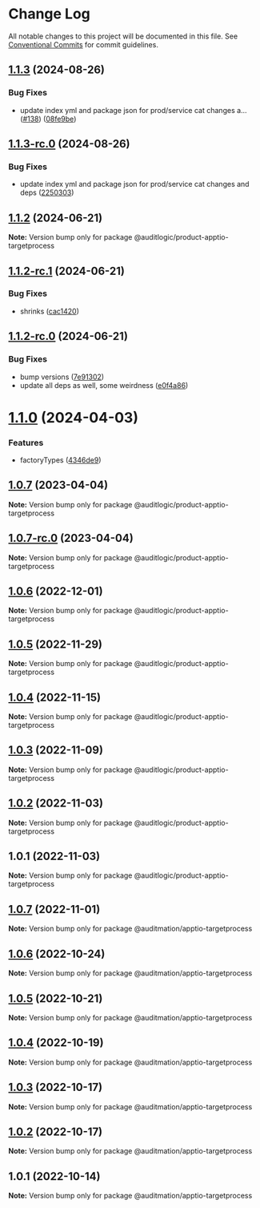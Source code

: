 # Change Log

All notable changes to this project will be documented in this file.
See [Conventional Commits](https://conventionalcommits.org) for commit guidelines.

## [1.1.3](https://github.com/auditlogic/product/compare/@auditlogic/product-apptio-targetprocess@1.1.2...@auditlogic/product-apptio-targetprocess@1.1.3) (2024-08-26)


### Bug Fixes

* update index yml and package json for prod/service cat changes a… ([#138](https://github.com/auditlogic/product/issues/138)) ([08fe9be](https://github.com/auditlogic/product/commit/08fe9beb1c8457462a19bc69caa02e6212d97e1a))





## [1.1.3-rc.0](https://github.com/auditlogic/product/compare/@auditlogic/product-apptio-targetprocess@1.1.2...@auditlogic/product-apptio-targetprocess@1.1.3-rc.0) (2024-08-26)


### Bug Fixes

* update index yml and package json for prod/service cat changes and deps ([2250303](https://github.com/auditlogic/product/commit/225030363a363608240135b7ebed386b28f01e4b))





## [1.1.2](https://github.com/auditlogic/product/compare/@auditlogic/product-apptio-targetprocess@1.1.2-rc.1...@auditlogic/product-apptio-targetprocess@1.1.2) (2024-06-21)

**Note:** Version bump only for package @auditlogic/product-apptio-targetprocess





## [1.1.2-rc.1](https://github.com/auditlogic/product/compare/@auditlogic/product-apptio-targetprocess@1.1.2-rc.0...@auditlogic/product-apptio-targetprocess@1.1.2-rc.1) (2024-06-21)


### Bug Fixes

* shrinks ([cac1420](https://github.com/auditlogic/product/commit/cac14200fefcd8183ab69fe89a47bd3f70f563e9))





## [1.1.2-rc.0](https://github.com/auditlogic/product/compare/@auditlogic/product-apptio-targetprocess@1.1.0...@auditlogic/product-apptio-targetprocess@1.1.2-rc.0) (2024-06-21)


### Bug Fixes

* bump versions ([7e91302](https://github.com/auditlogic/product/commit/7e913023b8b312150ed7762c32fbbe616be71de5))
* update all deps as well, some weirdness ([e0f4a86](https://github.com/auditlogic/product/commit/e0f4a864714e2d3de6bbf3da014d5312fe53be2f))





# [1.1.0](https://github.com/auditlogic/product/compare/@auditlogic/product-apptio-targetprocess@1.0.7...@auditlogic/product-apptio-targetprocess@1.1.0) (2024-04-03)


### Features

* factoryTypes ([4346de9](https://github.com/auditlogic/product/commit/4346de92693aee892fccf725338ffc7b80ab182b))





## [1.0.7](https://github.com/auditlogic/product/compare/@auditlogic/product-apptio-targetprocess@1.0.6...@auditlogic/product-apptio-targetprocess@1.0.7) (2023-04-04)

**Note:** Version bump only for package @auditlogic/product-apptio-targetprocess





## [1.0.7-rc.0](https://github.com/auditlogic/product/compare/@auditlogic/product-apptio-targetprocess@1.0.6...@auditlogic/product-apptio-targetprocess@1.0.7-rc.0) (2023-04-04)

**Note:** Version bump only for package @auditlogic/product-apptio-targetprocess





## [1.0.6](https://github.com/auditlogic/product/compare/@auditlogic/product-apptio-targetprocess@1.0.5...@auditlogic/product-apptio-targetprocess@1.0.6) (2022-12-01)

**Note:** Version bump only for package @auditlogic/product-apptio-targetprocess





## [1.0.5](https://github.com/auditlogic/product/compare/@auditlogic/product-apptio-targetprocess@1.0.4...@auditlogic/product-apptio-targetprocess@1.0.5) (2022-11-29)

**Note:** Version bump only for package @auditlogic/product-apptio-targetprocess





## [1.0.4](https://github.com/auditlogic/product/compare/@auditlogic/product-apptio-targetprocess@1.0.3...@auditlogic/product-apptio-targetprocess@1.0.4) (2022-11-15)

**Note:** Version bump only for package @auditlogic/product-apptio-targetprocess





## [1.0.3](https://github.com/auditlogic/product/compare/@auditlogic/product-apptio-targetprocess@1.0.2...@auditlogic/product-apptio-targetprocess@1.0.3) (2022-11-09)

**Note:** Version bump only for package @auditlogic/product-apptio-targetprocess





## [1.0.2](https://github.com/auditlogic/product/compare/@auditlogic/product-apptio-targetprocess@1.0.1...@auditlogic/product-apptio-targetprocess@1.0.2) (2022-11-03)

**Note:** Version bump only for package @auditlogic/product-apptio-targetprocess





## 1.0.1 (2022-11-03)

**Note:** Version bump only for package @auditlogic/product-apptio-targetprocess





## [1.0.7](https://github.com/auditmation/store-content/compare/@auditmation/apptio-targetprocess@1.0.6...@auditmation/apptio-targetprocess@1.0.7) (2022-11-01)

**Note:** Version bump only for package @auditmation/apptio-targetprocess





## [1.0.6](https://github.com/auditmation/store-content/compare/@auditmation/apptio-targetprocess@1.0.5...@auditmation/apptio-targetprocess@1.0.6) (2022-10-24)

**Note:** Version bump only for package @auditmation/apptio-targetprocess





## [1.0.5](https://github.com/auditmation/store-content/compare/@auditmation/apptio-targetprocess@1.0.4...@auditmation/apptio-targetprocess@1.0.5) (2022-10-21)

**Note:** Version bump only for package @auditmation/apptio-targetprocess





## [1.0.4](https://github.com/auditmation/store-content/compare/@auditmation/apptio-targetprocess@1.0.3...@auditmation/apptio-targetprocess@1.0.4) (2022-10-19)

**Note:** Version bump only for package @auditmation/apptio-targetprocess





## [1.0.3](https://github.com/auditmation/store-content/compare/@auditmation/apptio-targetprocess@1.0.2...@auditmation/apptio-targetprocess@1.0.3) (2022-10-17)

**Note:** Version bump only for package @auditmation/apptio-targetprocess





## [1.0.2](https://github.com/auditmation/store-content/compare/@auditmation/apptio-targetprocess@1.0.1...@auditmation/apptio-targetprocess@1.0.2) (2022-10-17)

**Note:** Version bump only for package @auditmation/apptio-targetprocess





## 1.0.1 (2022-10-14)

**Note:** Version bump only for package @auditmation/apptio-targetprocess
